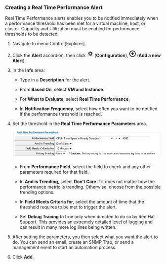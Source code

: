 ### Creating a Real Time Performance Alert

Real Time Performance alerts enables you to be notified immediately when
a performance threshold has been met for a virtual machine, host, or
cluster. Capacity and Utilization must be enabled for performance
thresholds to be detected.

1.  Navigate to menu:Control\[Explorer\].

2.  Click the **Alert** accordion, then click ![1847](/images/1847.png)
    (**Configuration**), ![1862](/images/1862.png) (**Add a new
    Alert**).

3.  In the **Info** area:

      - Type in a **Description** for the alert.

      - From **Based On**, select **VM and Instance**.

      - For **What to Evaluate**, select **Real Time Performance**.

      - In **Notification Frequency**, select how often you want to be
        notified if the performance threshold is reached.

4.  Set the threshold in the **Real Time Performance Parameters** area.

    ![1978](/images/1978.png)

      - From **Performance Field**, select the field to check and any
        other parameters required for that field.

      - In **And is Trending**, select **Don’t Care** if it does not
        matter how the performance metric is trending. Otherwise, choose
        from the possible trending options.

      - In **Field Meets Criteria for**, select the amount of time that
        the threshold requires to be met to trigger the alert.

      - Set **Debug Tracing** to true only when directed to do so by Red
        Hat Support. This provides an extremely detailed level of
        logging and can result in many more log lines being written.

5.  After setting the parameters, you then select what you want the
    alert to do. You can send an email, create an SNMP Trap, or send a
    management event to start an automation process.

6.  Click **Add**.

